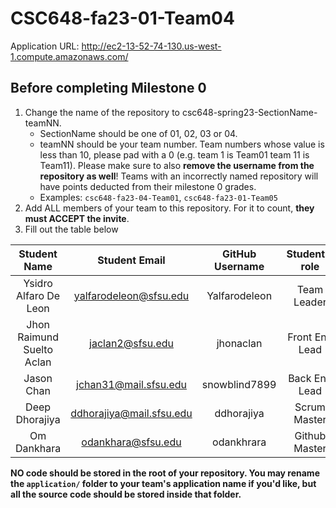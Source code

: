 # CSC648-fa23-01-Team04

Application URL: http://ec2-13-52-74-130.us-west-1.compute.amazonaws.com/

## Before completing Milestone 0

1. Change the name of the repository to csc648-spring23-SectionName-teamNN.
   - SectionName should be one of 01, 02, 03 or 04.
   - teamNN should be your team number. Team numbers whose value is less than
     10, please pad with a 0 (e.g. team 1 is Team01 team 11 is Team11). Please
     make sure to also **remove the username from the repository as well**!
     Teams with an incorrectly named repository will have points deducted from
     their milestone 0 grades.
   - Examples: `csc648-fa23-04-Team01`, `csc648-fa23-01-Team05`
2. Add ALL members of your team to this repository. For it to count, **they must
   ACCEPT the invite**.
3. Fill out the table below

| Student Name | Student Email | GitHub Username | Student's role |
| :----------: | :-----------: | :-------------: | :------------: |
|   Ysidro Alfaro De Leon   | yalfarodeleon@sfsu.edu |      Yalfarodeleon       |  Team Leader   |
|   Jhon Raimund Suelto Aclan   | jaclan2@sfsu.edu |      jhonaclan       |  Front End Lead   |
|   Jason Chan   | jchan31@mail.sfsu.edu |      snowblind7899       |  Back End Lead   |
|   Deep Dhorajiya   | ddhorajiya@mail.sfsu.edu |      ddhorajiya       |  Scrum Master  |
|   Om Dankhara   | odankhara@sfsu.edu |      odankhrara       | Github Master   |

**NO code should be stored in the root of your repository. You may rename the
`application/` folder to your team's application name if you'd like, but all the
source code should be stored inside that folder.**
